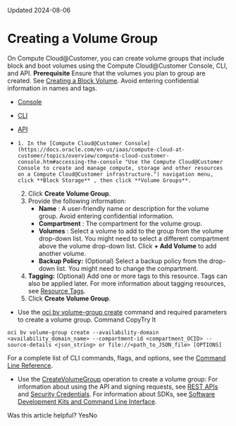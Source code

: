 Updated 2024-08-06
# Creating a Volume Group
On Compute Cloud@Customer, you can create volume groups that include block and boot volumes using the Compute Cloud@Customer Console, CLI, and API.
**Prerequisite**
Ensure that the volumes you plan to group are created. See [Creating a Block Volume](https://docs.oracle.com/en-us/iaas/compute-cloud-at-customer/topics/block/creating-a-block-volume.htm#creating-a-block-volume "On Compute Cloud@Customer, block volumes are detachable block storage devices that you can use to dynamically expand the storage capacity of an instance.").
Avoid entering confidential information in names and tags.
  * [Console](https://docs.oracle.com/en-us/iaas/compute-cloud-at-customer/topics/block/creating-a-volume-group-from-existing-volumes.htm)
  * [CLI](https://docs.oracle.com/en-us/iaas/compute-cloud-at-customer/topics/block/creating-a-volume-group-from-existing-volumes.htm)
  * [API](https://docs.oracle.com/en-us/iaas/compute-cloud-at-customer/topics/block/creating-a-volume-group-from-existing-volumes.htm)


  *     1. In the [Compute Cloud@Customer Console](https://docs.oracle.com/en-us/iaas/compute-cloud-at-customer/topics/overview/compute-cloud-customer-console.htm#accessing-the-console "Use the Compute Cloud@Customer Console to create and manage compute, storage and other resources on a Compute Cloud@Customer infrastructure.") navigation menu, click **Block Storage** , then click **Volume Groups**.
    2. Click **Create Volume Group**.
    3. Provide the following information:
       * **Name** : A user-friendly name or description for the volume group. Avoid entering confidential information.
       * **Compartment** : The compartment for the volume group.
       * **Volumes** : Select a volume to add to the group from the volume drop-down list. You might need to select a different compartment above the volume drop-down list. Click **+ Add Volume** to add another volume.
       * **Backup Policy:** (Optional) Select a backup policy from the drop-down list. You might need to change the compartment.
    4. **Tagging:** (Optional) Add one or more tags to this resource. Tags can also be applied later. For more information about tagging resources, see [Resource Tags](https://docs.oracle.com/iaas/Content/General/Concepts/resourcetags.htm).
    5. Click **Create Volume Group**.
  * Use the [oci bv volume-group create](https://docs.oracle.com/iaas/tools/oci-cli/latest/oci_cli_docs/cmdref/bv/volume-group/create.html) command and required parameters to create a volume group.
Command
CopyTry It
```
oci bv volume-group create --availability-domain <availability_domain_name> --compartment-id <compartment_OCID> --source-details <json_string> or file://<path_to_JSON_file> [OPTIONS]
```

For a complete list of CLI commands, flags, and options, see the [Command Line Reference](https://docs.oracle.com/iaas/tools/oci-cli/latest/oci_cli_docs/index.html).
  * Use the [CreateVolumeGroup](https://docs.oracle.com/iaas/api/#/en/iaas/latest/VolumeGroup/CreateVolumeGroup) operation to create a volume group:
For information about using the API and signing requests, see [REST APIs](https://docs.oracle.com/iaas/Content/API/Concepts/usingapi.htm#REST_APIs) and [Security Credentials](https://docs.oracle.com/iaas/Content/General/Concepts/credentials.htm). For information about SDKs, see [Software Development Kits and Command Line Interface](https://docs.oracle.com/iaas/Content/API/Concepts/sdks.htm#Software_Development_Kits_and_Command_Line_Interface).


Was this article helpful?
YesNo

